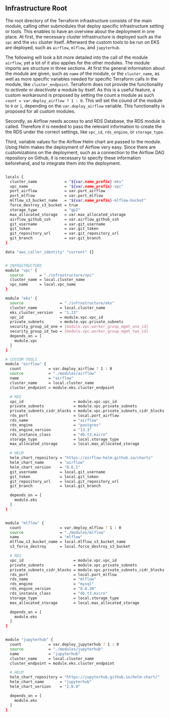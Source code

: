 
## Infrastructure Root

The root directory of the Terraform infrastructure consists of the main module, calling other submodules that deploy specific infrastructure setting or tools.
This enables to have an overview about the deployment in one place. At first, the necessary cluster infrastructure is deployed such as the `vpc` and the `eks` cluster itself. Afterward the custom tools to be run on EKS are deployed, such as `airflow`, `mlflow`, and `jupyterhub`.

The following will look a bit more detailed into the call of the module `airflow`, yet a lot of it also applies for the other modules. 
The module imports are structure in three sections. At first the general information about the module are given, such as `name` of the module, or the `cluster_name`, as well as more specific variables needed for specific Terraform calls in the module, like `cluster_endpoint`. 
Terraform does not provide the functionality to *activate* or *deactivate* a module by itself. As this is a useful feature, a custom workaround is proposed by setting the count a module as such `count = var.deploy_airflow ? 1 : 0`. This will set the cound of the module to `0` or `1`, depending on the `var.deploy_airflow` variable. This functionality is proposed for all custom modules.

Secondly, as Airflow needs access to and RDS Database, the RDS module is called. Therefore it is needed to pass the relevant information to create the the RDS under the correct settings, like `vpc_id`, `rds_engine`, or `storage_type`.

Third, variable values for the Airflow Helm chart are passed to the module. Using Helm makes the deployment of Airflow very easy. Since there are customizations on the deployment, such as a connection to the Airflow DAG repository on Github, it is necessary to specify these information beforehand, and to integrate them into the deployment.

```bash

locals {
  cluster_name            = "${var.name_prefix}-eks"
  vpc_name                = "${var.name_prefix}-vpc"
  port_airflow            = var.port_airflow
  port_mlflow             = var.port_mlflow
  mlflow_s3_bucket_name   = "${var.name_prefix}-mlflow-bucket"
  force_destroy_s3_bucket = true
  storage_type            = "gp2"
  max_allocated_storage   = var.max_allocated_storage
  airflow_github_ssh      = var.airflow_github_ssh
  git_username            = var.git_username
  git_token               = var.git_token
  git_repository_url      = var.git_repository_url
  git_branch              = var.git_branch
}

data "aws_caller_identity" "current" {}


# INFRASTRUCTURE
module "vpc" {
  source       = "./infrastructure/vpc"
  cluster_name = local.cluster_name
  vpc_name     = local.vpc_name
}

module "eks" {
  source                = "./infrastructure/eks"
  cluster_name          = local.cluster_name
  eks_cluster_version   = "1.23"
  vpc_id                = module.vpc.vpc_id
  private_subnets       = module.vpc.private_subnets
  security_group_id_one = [module.vpc.worker_group_mgmt_one_id]
  security_group_id_two = [module.vpc.worker_group_mgmt_two_id]
  depends_on = [
    module.vpc
  ]
}

# CUSTOM TOOLS
module "airflow" {
  count            = var.deploy_airflow ? 1 : 0
  source           = "./modules/airflow"
  name             = "airflow"
  cluster_name     = local.cluster_name
  cluster_endpoint = module.eks.cluster_endpoint

  # RDS
  vpc_id                      = module.vpc.vpc_id
  private_subnets             = module.vpc.private_subnets
  private_subnets_cidr_blocks = module.vpc.private_subnets_cidr_blocks
  rds_port                    = local.port_airflow
  rds_name                    = "airflow"
  rds_engine                  = "postgres"
  rds_engine_version          = "13.3"
  rds_instance_class          = "db.t3.micro"
  storage_type                = local.storage_type
  max_allocated_storage       = local.max_allocated_storage

  # HELM
  helm_chart_repository = "https://airflow-helm.github.io/charts"
  helm_chart_name       = "airflow"
  helm_chart_version    = "8.6.1"
  git_username          = local.git_username
  git_token             = local.git_token
  git_repository_url    = local.git_repository_url
  git_branch            = local.git_branch

  depends_on = [
    module.eks
  ]
}


module "mlflow" {
  count                 = var.deploy_mlflow ? 1 : 0
  source                = "./modules/mlflow"
  name                  = "mlflow"
  mlflow_s3_bucket_name = local.mlflow_s3_bucket_name
  s3_force_destroy      = local.force_destroy_s3_bucket

  # RDS
  vpc_id                      = module.vpc.vpc_id
  private_subnets             = module.vpc.private_subnets
  private_subnets_cidr_blocks = module.vpc.private_subnets_cidr_blocks
  rds_port                    = local.port_mlflow
  rds_name                    = "mlflow"
  rds_engine                  = "mysql"
  rds_engine_version          = "8.0.30"
  rds_instance_class          = "db.t3.micro"
  storage_type                = local.storage_type
  max_allocated_storage       = local.max_allocated_storage

  depends_on = [
    module.eks
  ]
}


module "jupyterhub" {
  count            = var.deploy_jupyterhub ? 1 : 0
  source           = "./modules/jupyterhub"
  name             = "jupyterhub"
  cluster_name     = local.cluster_name
  cluster_endpoint = module.eks.cluster_endpoint

  # HELM
  helm_chart_repository = "https://jupyterhub.github.io/helm-chart/"
  helm_chart_name       = "jupyterhub"
  helm_chart_version    = "2.0.0"

  depends_on = [
    module.eks
  ]
}


```